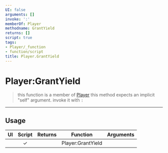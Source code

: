```yaml
---
UI: false
arguments: []
invoke: ':'
memberOf: Player
methodname: GrantYield
returns: []
script: true
tags:
- Player/_function
- function/script
title: Player.GrantYield
---
```

# Player:GrantYield
> this function is a member of [Player](civ-6/lua/Player.md)
> this method expects an implicit "self" argument. invoke it with `:`
-----
## Usage
|  UI | Script | Returns | Function | Arguments |
|:---:|:------:|-------:|:--------:|:---------|
| |✓||Player:GrantYield||
